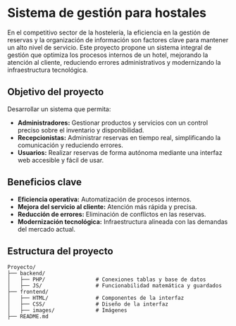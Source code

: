 # Sistema de gestión para hostales

En el competitivo sector de la hostelería, la eficiencia en la gestión de reservas y la organización de información son factores clave para mantener un alto nivel de servicio. Este proyecto propone un sistema integral de gestión que optimiza los procesos internos de un hotel, mejorando la atención al cliente, reduciendo errores administrativos y modernizando la infraestructura tecnológica.

## Objetivo del proyecto

Desarrollar un sistema que permita:

- **Administradores:** Gestionar productos y servicios con un control preciso sobre el inventario y disponibilidad.
- **Recepcionistas:** Administrar reservas en tiempo real, simplificando la comunicación y reduciendo errores.
- **Usuarios:** Realizar reservas de forma autónoma mediante una interfaz web accesible y fácil de usar.

## Beneficios clave

- **Eficiencia operativa:** Automatización de procesos internos.
- **Mejora del servicio al cliente:** Atención más rápida y precisa.
- **Reducción de errores:** Eliminación de conflictos en las reservas.
- **Modernización tecnológica:** Infraestructura alineada con las demandas del mercado actual.

## Estructura del proyecto

```plaintext
Proyecto/
├── backend/
│   ├── PHP/                # Conexiones tablas y base de datos
│   ├── JS/                 # Funcionabilidad matemática y guardados
├── frontend/
│   ├── HTML/               # Componentes de la interfaz
│   ├── CSS/                # Diseño de la interfaz
│   ├── images/             # Imágenes
├── README.md            
